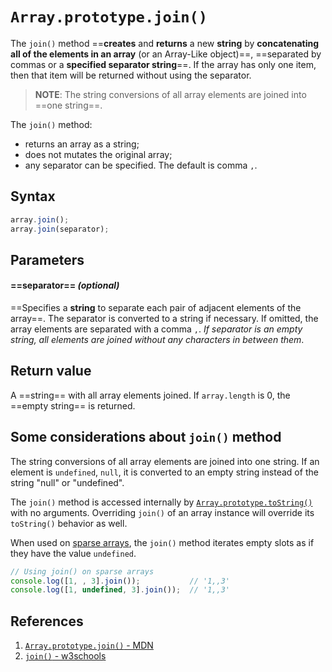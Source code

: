 # `Array.prototype.join()`

The `join()` method ==**creates** and **returns** a new **string** by **concatenating all of the elements in an array** (or an Array-Like object)==, ==separated by commas or a **specified separator string**==. If the array has only one item, then that item will be returned without using the separator.

> **NOTE**: The string conversions of all array elements are joined into ==one string==.

The `join()` method:

- returns an array as a string;
- does not mutates the original array;
- any separator can be specified. The default is comma `,`.

## Syntax

```js
array.join();
array.join(separator);
```

## Parameters

#### ==**separator**== _(optional)_

==Specifies a **string** to separate each pair of adjacent elements of the array==. The separator is converted to a string if necessary. If omitted, the array elements are separated with a comma `,`. _If separator is an empty string, all elements are joined without any characters in between them_.

## Return value

A ==string== with all array elements joined. If `array.length` is 0, the ==empty string== is returned.

## Some considerations about `join()` method

The string conversions of all array elements are joined into one string. If an element is `undefined`, `null`, it is converted to an empty string instead of the string "null" or "undefined".

The `join()` method is accessed internally by [`Array.prototype.toString()`](https://developer.mozilla.org/en-US/docs/Web/JavaScript/Reference/Global_Objects/Array/toString) with no arguments. Overriding `join()` of an array instance will override its `toString()` behavior as well.

When used on [sparse arrays](https://developer.mozilla.org/en-US/docs/Web/JavaScript/Guide/Indexed_collections#sparse_arrays), the `join()` method iterates empty slots as if they have the value `undefined`.

```js
// Using join() on sparse arrays
console.log([1, , 3].join());			// '1,,3'
console.log([1, undefined, 3].join());	// '1,,3'
```

## References

1. [`Array.prototype.join()` - MDN](https://developer.mozilla.org/en-US/docs/Web/JavaScript/Reference/Global_Objects/Array/join)
2. [`join()` - w3schools](https://www.w3schools.com/jsref/jsref_join.asp)
